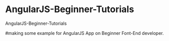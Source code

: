 # AngularJS-Beginner-Tutorials
AngularJS-Beginner-Tutorials 

#making some example for AngularJS App on Beginner Font-End developer. 
